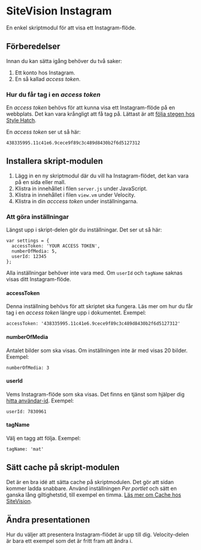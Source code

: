 # SiteVision Instagram

En enkel skriptmodul för att visa ett Instagram-flöde.

## Förberedelser

Innan du kan sätta igång behöver du två saker:

1. Ett konto hos Instagram.
2. En så kallad *access token*.

### Hur du får tag i en *access token*

En *access token* behövs för att kunna visa ett Instagram-flöde på en webbplats. Det kan vara krångligt att få tag på. Lättast är att [följa stegen hos Style Hatch](http://stylehatch.co/instagram/).

En *access token* ser ut så här:

    438335995.11c41e6.9cece9f89c3c489d8430b2f6d5127312

## Installera skript-modulen

1. Lägg in en ny skriptmodul där du vill ha Instagram-flödet, det kan vara på en sida eller mall.
2. Klistra in innehållet i filen `server.js` under JavaScript.
3. Klistra in innehållet i filen `view.vm` under Velocity.
4. Klistra in din *acccess token* under inställningarna.

### Att göra inställningar

Längst upp i skript-delen gör du inställningar. Det ser ut så här:

    var settings = {
      accessToken: 'YOUR ACCESS TOKEN',
      numberOfMedia: 5,
      userId: 12345
    };

Alla inställningar behöver inte vara med. Om `userId` och `tagName` saknas visas ditt Instagram-flöde.

#### accessToken

Denna inställning behövs för att skriptet ska fungera. Läs mer om hur du får tag i en *access token* längre upp i dokumentet. Exempel:

    accessToken: '438335995.11c41e6.9cece9f89c3c489d8430b2f6d5127312'

#### numberOfMedia

Antalet bilder som ska visas. Om inställningen inte är med visas 20 bilder. Exempel:

    numberOfMedia: 3

#### userId

Vems Instagram-flöde som ska visas. Det finns en tjänst som hjälper dig [hitta användar-id](http://jelled.com/instagram/lookup-user-id). Exempel:

    userId: 7830961

#### tagName

Välj en tagg att följa. Exempel:

    tagName: 'mat'

## Sätt cache på skript-modulen

Det är en bra idé att sätta cache på skriptmodulen. Det gör att sidan kommer ladda snabbare. Använd inställningen *Per portlet* och sätt en ganska lång giltighetstid, till exempel en timma. [Läs mer om Cache hos SiteVision](http://help3.sitevision.se/SiteVision_3_0/portletCache.html).

## Ändra presentationen

Hur du väljer att presentera Instagram-flödet är upp till dig. Velocity-delen är bara ett exempel som det är fritt fram att ändra i.
